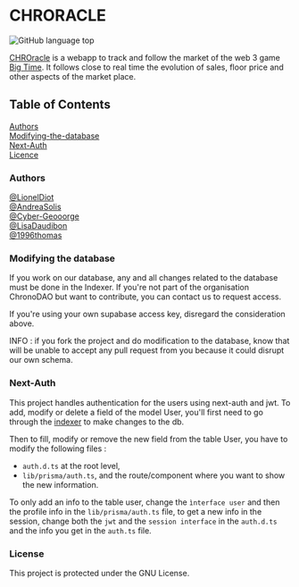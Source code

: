 # CHRORACLE
![GitHub language top](https://img.shields.io/github/languages/top/ChronoDAO/CHROracle)

[CHROracle](app.chronodao.com) is a webapp to track and follow the market of the web 3 game [Big Time](https://bigtime.gg). It follows close to real time the evolution of sales, floor price and other aspects of the market place.

## Table of Contents

[Authors](#authors)  
[Modifying-the-database](#modifiying-the-database)  
[Next-Auth](#next-auth)  
[Licence](#licence)  

### Authors

[@LionelDiot](https://github.com/LionelDiot)  
[@AndreaSolis](https://github.com/Andreasolisgarcia)  
[@Cyber-Geooorge](https://github.com/Cyber-Geooorge)  
[@LisaDaudibon](https://github.com/LisaDaudibon)  
[@1996thomas](https://github.com/1996thomas)


### Modifying the database
If you work on our database, any and all changes related to the database must be done in the Indexer. If you're not part of the organisation ChronoDAO but want to contribute, you can contact us to request access. 

If you're using your own supabase access key, disregard the consideration above. 

INFO : if you fork the project and do modification to the database, know that will be unable to accept any pull request from you because it could disrupt our own schema.

### Next-Auth
This project handles authentication for the users using next-auth and jwt. To add, modify or delete a field of the model User, you'll first need to go through the [indexer](https://github.com/ChronoDAO/Indexer.git) to make changes to the db.

Then to fill, modify or remove the new field from the table User, you have to modify the following files :
- `auth.d.ts` at the root level,
- `lib/prisma/auth.ts`,
and the route/component where you want to show the new information.

To only add an info to the table user, change the `ìnterface user` and then the profile info in the `lib/prisma/auth.ts` file, to get a new info in the session, change both the `jwt` and the `session interface` in the `auth.d.ts` and the info you get in the `auth.ts` file.

### License
This project is protected under the GNU License.